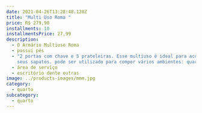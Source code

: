 ```yaml
---
date: 2021-04-26T13:28:48.120Z
title: "Multi Uso Roma "
price: R$ 279,90
installments: 10
installmentsPrice: 27,99
description:
  - O Armário Multiuso Roma
  - possui pés
  - "2 portas com chave e 5 prateleiras. Esse multiuso é ideal para acomodar os
    seus sapatos. pode ser utilizado para compor vários ambientes: quartos"
  - área de serviço
  - escritório dente outras
image: ../products-images/mmm.jpg
category:
  - quarto
subcategory:
  - quarto
---
```


